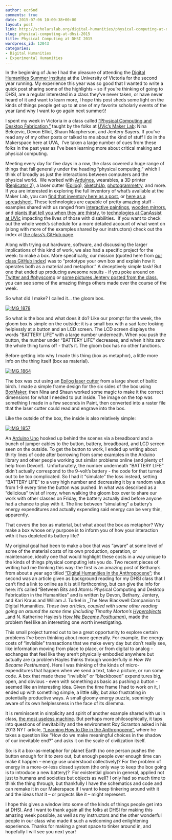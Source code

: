 ```yaml
---
author: ecr6nd
comments: true
date: 2015-07-06 10:00:38+00:00
layout: post
link: http://scholarslab.org/digital-humanities/physical-computing-at-dhsi-2015/
slug: physical-computing-at-dhsi-2015
title: Physical Computing at DHSI 2015
wordpress_id: 12043
categories:
- Digital Humanities
- Experimental Humanities
---
```


In the beginning of June I had the pleasure of attending the [Digital Humanities Summer Institute](http://dhsi.org/) at the University of Victoria for the second year running. My experience this year was so good that I wanted to write a quick post sharing some of the highlights – so if you’re thinking of going to DHSI, are a regular interested in a class they’ve never taken, or have never heard of it and want to learn more, I hope this post sheds some light on the kinds of things people get up to at one of my favorite scholarly events of the year (and why I want to go again next summer)!




I spent my week in Victoria in a class called [“Physical Computing and Desktop Fabrication,”](http://dhsi.org/courses.php) taught by the folks at [UVic’s Maker Lab](http://maker.uvic.ca/): Nina Belojevic, Devon Elliot, Shaun Macpherson, and Jentery Sayers. If you’ve read any of my other posts or talked to me about the kind of stuff I do in the Makerspace here at UVA,  I’ve taken a large number of cues from these folks in the past year as I’ve been learning more about critical making and physical computing. 




Meeting every day for five days in a row, the class covered a huge range of things that fall generally under the heading “physical computing,” which I think of broadly as just the interactions between computers and the physical world.  We worked with [Arduinos](https://www.arduino.cc/), wearables, a 3D printer ([Replicator 2](https://store.makerbot.com/replicator2.html)), a laser cutter ([Epilog](https://www.epiloglaser.com/)), [SketchUp](http://www.sketchup.com/), [photogrammetry](http://www.agisoft.com/), and more. If you are interested in exploring the full inventory of what’s available at the Maker Lab, you can [find that inventory here as a post](http://maker.uvic.ca/inventory/), or [here as a spreadsheet](https://docs.google.com/spreadsheets/d/1Hran2uky2vnXbjTfQ0RPsLhOmaVYKS2cY3X6Q9qMeSo/edit#gid=220944623). These technologies are capable of pretty amazing stuff - examples shared with us ranged from [interactive paintings](http://technolojie.com/pu-gong-ying-tu-dandelion-painting/), [wooden mirrors](https://www.youtube.com/watch?v=BZysu9QcceM), and [plants that tell you when they are thirsty](http://www.botanicalls.com/), to [technologies at CanAssist at UVic](http://www.canassist.ca/EN/main/programs/video-gallery.html) impacting the lives of those with disabilities.  If you want to check out the whole week’s schedule for a more detailed account of what went on (along with more of the examples shared by our instructors) check out the index at [the class’s GitHub page](https://github.com/uvicmakerlab/dhsi2015/blob/master/index.md).




Along with trying out hardware, software, and discussing the larger implications of this kind of work, we also had a specific project for the week: to make a box. More specifically, our mission (quoted here from [our class GitHub index](https://github.com/uvicmakerlab/dhsi2015/blob/master/index.md#theme-prototyping-a-box-material--metaphor)) was to “prototype your own box and explain how it operates both as a material and metaphor.” A deceptively simple task! But one that ended up producing awesome results - if you poke around on [Twitter and #physcomp](https://twitter.com/hashtag/physcomp) or [some pictures Jentery posted from the class](http://maker.uvic.ca/dhsi2015/), you can see some of the amazing things others made over the course of the week.




So what did I make? I called it… the gloom box.




[![IMG_1878](http://scholarslab.org/wp-content/uploads/2015/07/IMG_1878-300x225.jpg)](http://scholarslab.org/wp-content/uploads/2015/07/IMG_1878-e1436181481295.jpg)




So what is the box and what does it do? Like our prompt for the week, the gloom box is simple on the outside: it is a small box with a sad face looking helplessly at a button and an LCD screen. The LCD screen displays the words “BATTERY LIFE” with a large number underneath. When you push the button, the number under “BATTERY LIFE” decreases, and when it hits zero the whole thing turns off - that’s it. The gloom box has no other functions.




Before getting into why I made this thing (box as metaphor), a little more info on the thing itself (box as material).




[![IMG_1864](http://scholarslab.org/wp-content/uploads/2015/07/IMG_1864-e1436181168548-225x300.jpg)](http://scholarslab.org/wp-content/uploads/2015/07/IMG_1864-e1436181449114.jpg)




The box was cut using an [Epilog laser cutter](https://www.epiloglaser.com/) from a large sheet of baltic birch. I made a simple frame design for the six sides of the box using [BoxMaker](http://boxmaker.connectionlab.org/), then Nina and Shaun worked some magic to make it the correct dimensions for what I needed to put inside. The image on the top was something I made in a few seconds in Paint, then converted into a raster file that the laser cutter could read and engrave into the box.




Like the outside of the box, the inside is also relatively simple:




[![IMG_1857](http://scholarslab.org/wp-content/uploads/2015/07/IMG_1857-e1436181405354-225x300.jpg)](http://scholarslab.org/wp-content/uploads/2015/07/IMG_1857-e1436181469118.jpg)




An [Arduino Uno](https://www.arduino.cc/en/Main/arduinoBoardUno) hooked up behind the scenes via a breadboard and a bunch of jumper cables to the button, battery, breadboard, and LCD screen seen on the outside. To get the button to work, I ended up writing about thirty lines of code after borrowing from some examples in the Arduino library and other people working out similar problems online (and plenty of help from Devon!).  Unfortunately, the number underneath “BATTERY LIFE” didn’t actually correspond to the 9-volt’s battery - the code for that turned out to be too complicated. So I had it “simulate” the loss instead, setting “BATTERY LIFE” to a very high number and decreasing it by a random value from 1-9 every time the button was pushed. In what was described as a “delicious” twist of irony, when walking the gloom box over to share our work with other classes on Friday, the battery actually died before anyone had a chance to play with it. The line between “simulating” a battery’s energy expenditures and actually expending said energy can be very thin, apparently.




That covers the box as material, but what about the box as metaphor? Why make a box whose only purpose is to inform you of how your interaction with it has depleted its battery life?




My original goal had been to make a box that was “aware” at some level of some of the material costs of its own production, operation, or maintenance, ideally one that would highlight these costs in a way unique to the kinds of things physical computing lets you do. Two recent pieces of writing had me thinking this way: the first is an amazing post of Bethany’s from about a year ago titled [“Digital Humanities in the Anthropocene”](http://nowviskie.org/2014/anthropocene/); the second was an article given as background reading for my DHSI class that I can’t find a link to online as it is still forthcoming, but can give the info for here: it’s called “Between Bits and Atoms: Physical Computing and Desktop Fabrication in the Humanities” and is written by Devon, Bethany, Jentery, and Kari Kraus and William J. Turkel in _The New Blackwell Companion to Digital Humanities. _These two articles, coupled with some other reading going on around the same time (including Timothy Morton’s [_Hyperobjects_](https://www.upress.umn.edu/book-division/books/hyperobjects)_ _and N. Katherine Hayles’s [_How We Became Posthuman_](http://press.uchicago.edu/ucp/books/book/chicago/H/bo3769963.html)), made the problem feel like an interesting one worth investigating.




This small project turned out to be a great opportunity to explore certain problems I’ve been thinking about more generally. For example, the energy costs of “invisible” transactions that we make every day but don’t really see, like information moving from place to place, or from digital to analog - exchanges that feel like they aren’t physically embodied anywhere but actually are (a problem Hayles thinks through wonderfully in _How We Became Posthuman_). Here I was thinking of the kinds of micro-expenditures that happen when we send a text, take a picture, or run some code. A box that made these “invisible” or “blackboxed” expenditures big, open, and obvious - even with something as basic as pushing a button - seemed like an interesting idea. Given the time frame I had to work on it, I ended up with something simple, a little silly, but also frustrating in potentially productive ways. A small gloomy energy puzzle, seemingly aware of its own helplessness in the face of its dilemma. 




It is reminiscent in simplicity and spirit of another example shared with us in class, [the most useless machine](http://makezine.com/projects/the-most-useless-machine/). But perhaps more philosophically, it taps into questions of inevitability and the environment Roy Scranton asked in his 2013 NYT article, [“Learning How to Die in the Anthropocene”](http://opinionator.blogs.nytimes.com/2013/11/10/learning-how-to-die-in-the-anthropocene/?_r=0), where he takes a question like “How do we make meaningful choices in the shadow of our inevitable end?” and asks it on the scale of civilization itself.




So: is it a box-as-metaphor for planet Earth (no one person pushes the button enough for it to zero out, but enough people over enough time can make it happen – energy use understood collectively)? For the problem of energy in a more-or-less closed system (the only way to keep the box going is to introduce a new battery)?  For existential gloom in general, applied not just to humans and societies but objects as well? I only had so much time to think the thing through, but thankfully I have the schematics and code and can remake it in our Makerspace if I want to keep tinkering around with it and the ideas that it – or projects like it – might represent.




I hope this gives a window into some of the kinds of things people get into at DHSI. And I want to thank again all the folks at DHSI for making this amazing week possible, as well as my instructors and the other wonderful people in our class who made it such a welcoming and enlightening experience. Thanks for making a great space to tinker around in, and hopefully I will see you next year!
